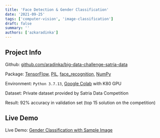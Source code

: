```yaml
---
title: 'Face Detection & Gender Classification'
date: '2021-09-25'
tags: ['computer-vision', 'image-classification']
draft: false
summary: ''
authors: ['azkaradinka']
---
```


## Project Info

Github: [github.com/aradinka/big-data-challenge-satria-data](https://github.com/aradinka/big-data-challenge-satria-data)

Package: [TensorFlow](https://github.com/tensorflow), [PIL](https://github.com/python-pillow/Pillow), [face_recognition](https://github.com/ageitgey/face_recognition), [NumPy](https://github.com/numpy/numpy)

Environment: `Python 3.7.13`, [Google Colab](https://colab.research.google.com/) with K80 GPU

Dataset: Private dataset provided by Satria Data Competition

Result: 92% accuracy in validation set (top 15 solution on the competition)

## Live Demo

Live Demo: [Gender Classification with Sample Image](http://bdc.herokuapp.com/)